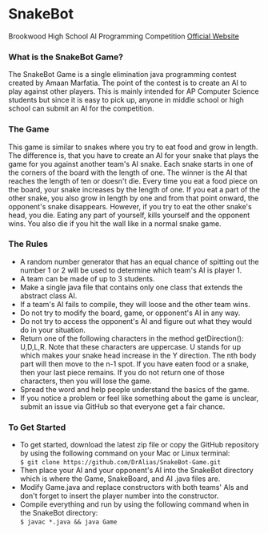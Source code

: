 # SnakeBot
Brookwood High School AI Programming Competition
[Official Website](http://dralias.github.io/SnakeBot-Game/)

### What is the SnakeBot Game?
The SnakeBot Game is a single elimination java programming contest created by Amaan Marfatia. The point of the contest is to create an AI to play against other players. This is mainly intended for AP Computer Science students but since it is easy to pick up, anyone in middle school or high school can submit an AI for the competition.

### The Game
This game is similar to snakes where you try to eat food and grow in length. The difference is, that you have to create an AI for your snake that plays the game for you against another team's AI snake. Each snake starts in one of the corners of the board with the length of one. The winner is the AI that reaches the length of ten or doesn't die. Every time you eat a food piece on the board, your snake increases by the length of one. If you eat a part of the other snake, you also grow in length by one and from that point onward, the opponent's snake disappears. However, if you try to eat the other snake's head, you die. Eating any part of yourself, kills yourself and the opponent wins. You also die if you hit the wall like in a normal snake game.

### The Rules
- A random number generator that has an equal chance of spitting out the number 1 or 2 will be used to determine which team's AI is player 1.
- A team can be made of up to 3 students. 
- Make a single java file that contains only one class that extends the abstract class AI.
- If a team's AI fails to compile, they will loose and the other team wins.
- Do not try to modify the board, game, or opponent's AI in any way.
- Do not try to access the opponent's AI and figure out what they would do in your situation.
- Return one of the following characters in the method getDirection(): U,D,L,R. Note that these characters are uppercase. U stands for up which makes your snake head increase in the Y direction. The nth body part will then move to the n-1 spot. If you have eaten food or a snake, then your last piece remains. If you do not return one of those characters, then you will lose the game.
- Spread the word and help people understand the basics of the game.
- If you notice a problem or feel like something about the game is unclear, submit an issue via GitHub so that everyone get a fair chance.

### To Get Started
- To get started, download the latest zip file or copy the GitHub repository by using the following command on your Mac or Linux terminal:  
`$ git clone https://github.com/DrAlias/SnakeBot-Game.git`  
- Then place your AI and your opponent's AI into the SnakeBot directory which is where the Game, SnakeBoard, and AI .java files are.
- Modify Game.java and replace constructors with both teams' AIs and don't forget to insert the player number into the constructor.
- Compile everything and run by using the following command when in the SnakeBot directory:  
`$ javac *.java && java Game`
